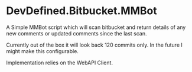 DevDefined.Bitbucket.MMBot
==========================

A Simple MMBot script which will scan bitbucket and return details of any new comments or updated comments since the last scan.

Currently out of the box it will look back 120 commits only.  In the future I might make this configurable.

Implementation relies on the WebAPI Client.